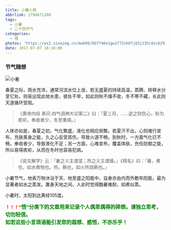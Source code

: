 ```yaml
---
title: 小暑小思
abbrlink: 2794671268
tags:
  - 小暑
  - 二十四节气
categories:
  - 悟
photos: 'https://ws2.sinaimg.cn/mw690/8bf740e1gw1f72nh97j83j21hc0xcb29.jpg'
date: 2017-07-07 18:18:00
---
```

### 节气随想
![小暑](https://ws2.sinaimg.cn/mw690/8bf740e1gw1f72nh97j83j21hc0xcb29.jpg)  

春夏之际，雨水充沛，通常河流水位上涨，若无盛夏的持续高温，蒸腾、转移水分至它处，则易出现此地水患，彼处干旱，如此则秋不燥不收，冬不寒不藏，长此则天道循环受阻。  

> 《黄帝内经 素问 四气调神大论第二》曰：『夏三月，......逆之则伤心，秋为痎疟，奉收者少，冬至重病。』  

人体亦如是，春夏之初，气化繁盛，液化也相应频繁。若夏汗不出，心则难行宣布，充肤熏身之能，久之心反受其伤，导致火道不畅。到秋时，一方面气化已不畅，奉收者少，导致液化不足；另一方面，心难宣布，覆盖体肤，充任防御之能，所以易得痎疟，从而在冬时也容易犯病。  

> 《说文解字》云：『暑之义主谓湿；热之义主谓燥。』《释名》曰：『暑，煮也，如水煮物也。热，爇也，如火所烧爇也。』  

小暑节气，地表万物沐浴于天、地至盛之阳能中，自身亦由内而外敷布阳能，最为显著者如水之蒸发。置身天地之间，人此时觉得酷暑难耐，如煮似蒸。  

小暑时，太阳到达黄经105度。  

**<font color=red>！！！</font><font color=green face=微软雅黑 size=3>“悟”分类下的文章用来记录个人偶思偶得的碎想。请独立思考，切勿轻信。  
如若这些小言琐语能引发您的遐想、感悟，不亦乐乎！</font>**